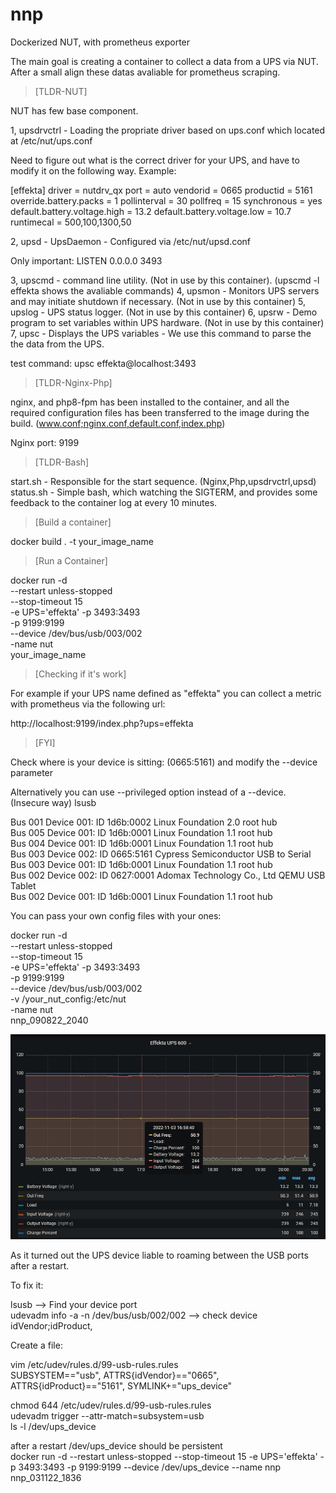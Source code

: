 # nnp  
Dockerized NUT, with prometheus exporter

The main goal is creating a container to collect a data from a UPS via NUT. After a small align these datas avaliable for prometheus scraping.

>[TLDR-NUT]

NUT has few base component. 

1, upsdrvctrl - Loading the propriate driver based on ups.conf which located at /etc/nut/ups.conf 

Need to figure out what is the correct driver for your UPS, and have to modify it on the following way. Example:

[effekta]
driver = nutdrv_qx
port = auto
vendorid = 0665
productid = 5161
override.battery.packs = 1
pollinterval = 30
pollfreq = 15
synchronous = yes
default.battery.voltage.high = 13.2
default.battery.voltage.low = 10.7
runtimecal = 500,100,1300,50

2, upsd - UpsDaemon - Configured via /etc/nut/upsd.conf 

Only important: LISTEN 0.0.0.0 3493

3, upscmd - command line utility. (Not in use by this container). (upscmd -l effekta shows the avaliable commands) 
4, upsmon - Monitors UPS servers and may initiate shutdown if necessary. (Not in use by this container)
5, upslog - UPS status logger. (Not in use by this container)
6, upsrw - Demo program to set variables within UPS hardware. (Not in use by this container)
7, upsc - Displays the UPS variables - We use this command to parse the the data from the UPS.

test command: upsc effekta@localhost:3493

>[TLDR-Nginx-Php]

nginx, and php8-fpm has been installed to the container, and all the required configuration files has been transferred to the image during the build. 
(www.conf;nginx.conf,default.conf,index.php)

Nginx port: 9199

>[TLDR-Bash]

start.sh - Responsible for the start sequence. (Nginx,Php,upsdrvctrl,upsd)
status.sh - Simple bash, which watching the SIGTERM, and provides some feedback to the container log at every 10 minutes.

>[Build a container]

docker build . -t your_image_name

>[Run a Container]

docker run -d\
 --restart unless-stopped\
 --stop-timeout 15\
 -e UPS='effekta'
 -p 3493:3493\
 -p 9199:9199\
 --device /dev/bus/usb/003/002\
 -name nut\
 your_image_name

>[Checking if it's work]

For example if your UPS name defined as "effekta" you can collect a metric with prometheus via the following url:

http://localhost:9199/index.php?ups=effekta

>[FYI]

Check where is your device is sitting: (0665:5161) and modify the --device parameter

Alternatively you can use --privileged option instead of a --device. (Insecure way)
lsusb

Bus 001 Device 001: ID 1d6b:0002 Linux Foundation 2.0 root hub<br>
Bus 005 Device 001: ID 1d6b:0001 Linux Foundation 1.1 root hub<br>
Bus 004 Device 001: ID 1d6b:0001 Linux Foundation 1.1 root hub<br>
Bus 003 Device 002: ID 0665:5161 Cypress Semiconductor USB to Serial<br>
Bus 003 Device 001: ID 1d6b:0001 Linux Foundation 1.1 root hub<br>
Bus 002 Device 002: ID 0627:0001 Adomax Technology Co., Ltd QEMU USB Tablet<br>
Bus 002 Device 001: ID 1d6b:0001 Linux Foundation 1.1 root hub<br>

You can pass your own config files with your ones:

docker run -d\
 --restart unless-stopped\
 --stop-timeout 15\
 -e UPS='effekta'
 -p 3493:3493\
 -p 9199:9199\
 --device /dev/bus/usb/003/002\
 -v /your_nut_config:/etc/nut\
 -name nut\
 nnp_090822_2040

![Grafana](https://raw.githubusercontent.com/zolbarna/nnp/main/grafana.JPG)

As it turned out the UPS device liable to roaming between the USB ports after a restart. 

To fix it: 

lsusb --> Find your device port\
udevadm info -a -n /dev/bus/usb/002/002 --> check device idVendor;idProduct, 

Create a file: 

vim /etc/udev/rules.d/99-usb-rules.rules\
SUBSYSTEM=="usb", ATTRS{idVendor}=="0665", ATTRS{idProduct}=="5161", SYMLINK+="ups_device"

chmod 644 /etc/udev/rules.d/99-usb-rules.rules\
udevadm trigger --attr-match=subsystem=usb\
ls -l /dev/ups_device

after a restart /dev/ups_device should be persistent<br>
docker run -d --restart unless-stopped --stop-timeout 15 -e UPS='effekta' -p 3493:3493 -p 9199:9199 --device /dev/ups_device --name nnp nnp_031122_1836


